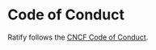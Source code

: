 # Code of Conduct

Ratify follows the [CNCF Code of Conduct](https://github.com/cncf/foundation/blob/master/code-of-conduct.md).